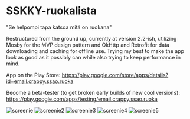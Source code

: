 # SSKKY-ruokalista
"Se helpompi tapa katsoa mitä on ruokana"

Restructured from the ground up, currently at version 2.2-ish, utilizing Mosby for the MVP design pattern and OkHttp and Retrofit for data downloading and caching for offline use. Trying my best to make the app look as good as it possibly can while also trying to keep performance in mind.

App on the Play Store: https://play.google.com/store/apps/details?id=email.crappy.ssao.ruoka

Become a beta-tester (to get broken early builds of new cool versions): https://play.google.com/apps/testing/email.crappy.ssao.ruoka

![screenie](http://i.imgur.com/z4tNU8wl.png "cool as fuck")
![screenie2](http://i.imgur.com/iqYn3Wxl.png "cool as fuck")
![screenie3](http://i.imgur.com/G8FeC4tl.png "cool as fuck")
![screenie4](http://i.imgur.com/Mf4H8YCl.png "cool as fuck")
![screenie5](http://i.imgur.com/JVBLzuyl.png "cool as fuck")